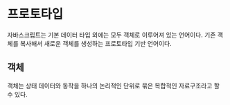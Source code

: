 # 프로토타입
자바스크립트는 기본 데이터 타입 외에는 모두 객체로 이루어져 있는 언어이다. 
기존 객체를 복사해서 새로운 객체를 생성하는 프로토타입 기반 언어이다. 


## 객체
객체는 상태 데이터와 동작을 하나의 논리적인 단위로 묶은 복합적인 자료구조라고 할 수 있다. 